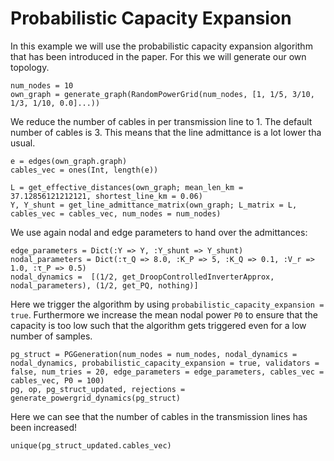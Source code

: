 # Probabilistic Capacity Expansion
In this example we will use the probabilistic capacity expansion algorithm that has been introduced in the paper. 
For this we will generate our own topology. 

```@julia
num_nodes = 10
own_graph = generate_graph(RandomPowerGrid(num_nodes, [1, 1/5, 3/10, 1/3, 1/10, 0.0]...))
```

We reduce the number of cables in per transmission line to 1. The default number of cables is 3. This means that the line admittance is a lot lower tha usual.
```@julia
e = edges(own_graph.graph)
cables_vec = ones(Int, length(e))

L = get_effective_distances(own_graph; mean_len_km = 37.12856121212121, shortest_line_km = 0.06)
Y, Y_shunt = get_line_admittance_matrix(own_graph; L_matrix = L, cables_vec = cables_vec, num_nodes = num_nodes) 
```

We use again nodal and edge parameters to hand over the admittances:
```@julia
edge_parameters = Dict(:Y => Y, :Y_shunt => Y_shunt) 
nodal_parameters = Dict(:τ_Q => 8.0, :K_P => 5, :K_Q => 0.1, :V_r => 1.0, :τ_P => 0.5)
nodal_dynamics =  [(1/2, get_DroopControlledInverterApprox, nodal_parameters), (1/2, get_PQ, nothing)]
```

Here we trigger the algorithm by using `probabilistic_capacity_expansion = true`. Furthermore we increase the mean nodal power `P0` to ensure that the capacity is too low such that the algorithm gets triggered even for a low number of samples.
```@julia
pg_struct = PGGeneration(num_nodes = num_nodes, nodal_dynamics = nodal_dynamics, probabilistic_capacity_expansion = true, validators = false, num_tries = 20, edge_parameters = edge_parameters, cables_vec = cables_vec, P0 = 100)
pg, op, pg_struct_updated, rejections = generate_powergrid_dynamics(pg_struct)
```

Here we can see that the number of cables in the transmission lines has been increased!
```@julia
unique(pg_struct_updated.cables_vec)
```